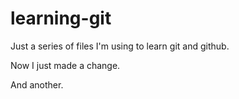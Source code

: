 learning-git
============
Just a series of files I'm using to learn git and github.

Now I just made a change.

And another.